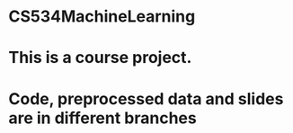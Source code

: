 # CS534MachineLearning


# This is a course project.
# Code, preprocessed data and slides are in different branches
